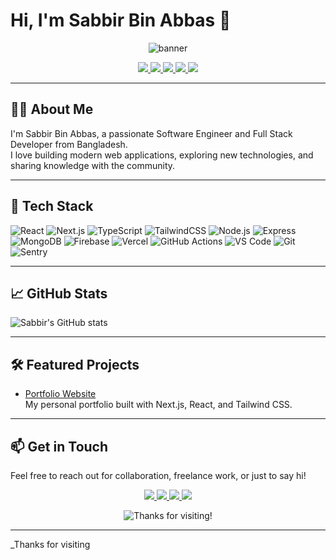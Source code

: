 # Hi, I'm Sabbir Bin Abbas 👋

<p align="center">
  <img src="https://capsule-render.vercel.app/api?type=waving&color=0:6e40c9,100:ff8c00&height=180&section=header&text=Sabbir%20Bin%20Abbas&fontSize=40&fontAlignY=35&desc=Full%20Stack%20Developer%20%7C%20Open%20Source%20Enthusiast&descAlignY=55&descAlign=62" alt="banner"/>
</p>

<p align="center">
  <a href="https://github.com/Sabbirba10" rel="nofollow">
    <img src="https://img.shields.io/badge/GitHub-181717?style=for-the-badge&logo=github&logoColor=white"/>
  </a>
  <a href="https://linkedin.com/in/sabbirba10" rel="nofollow">
    <img src="https://img.shields.io/badge/LinkedIn-0A66C2?style=for-the-badge&logo=linkedin&logoColor=white"/>
  </a>
  <a href="https://t.me/sabbirba10" rel="nofollow">
    <img src="https://img.shields.io/badge/Telegram-229ED9?style=for-the-badge&logo=telegram&logoColor=white"/>
  </a>
  <a href="https://instagram.com/sabbir_bin_abbas" rel="nofollow">
    <img src="https://img.shields.io/badge/Instagram-E4405F?style=for-the-badge&logo=instagram&logoColor=white"/>
  </a>
  <a href="mailto:sabbirba10@gmail.com" rel="nofollow">
    <img src="https://img.shields.io/badge/Email-D14836?style=for-the-badge&logo=gmail&logoColor=white"/>
  </a>
</p>

---

## 👨‍💻 About Me

I'm Sabbir Bin Abbas, a passionate Software Engineer and Full Stack Developer from Bangladesh.  
I love building modern web applications, exploring new technologies, and sharing knowledge with the community.

---

## 🚀 Tech Stack

![React](https://img.shields.io/badge/React-20232A?style=for-the-badge&logo=react&logoColor=61DAFB)
![Next.js](https://img.shields.io/badge/Next.js-000?style=for-the-badge&logo=nextdotjs&logoColor=white)
![TypeScript](https://img.shields.io/badge/TypeScript-007ACC?style=for-the-badge&logo=typescript&logoColor=white)
![TailwindCSS](https://img.shields.io/badge/TailwindCSS-38B2AC?style=for-the-badge&logo=tailwind-css&logoColor=white)
![Node.js](https://img.shields.io/badge/Node.js-339933?style=for-the-badge&logo=nodedotjs&logoColor=white)
![Express](https://img.shields.io/badge/Express-000?style=for-the-badge&logo=express&logoColor=white)
![MongoDB](https://img.shields.io/badge/MongoDB-4EA94B?style=for-the-badge&logo=mongodb&logoColor=white)
![Firebase](https://img.shields.io/badge/Firebase-FFCA28?style=for-the-badge&logo=firebase&logoColor=white)
![Vercel](https://img.shields.io/badge/Vercel-000?style=for-the-badge&logo=vercel&logoColor=white)
![GitHub Actions](https://img.shields.io/badge/GitHub%20Actions-2088FF?style=for-the-badge&logo=github-actions&logoColor=white)
![VS Code](https://img.shields.io/badge/VS%20Code-007ACC?style=for-the-badge&logo=visual-studio-code&logoColor=white)
![Git](https://img.shields.io/badge/Git-F05032?style=for-the-badge&logo=git&logoColor=white)
![Sentry](https://img.shields.io/badge/Sentry-362D59?style=for-the-badge&logo=sentry&logoColor=white)

---

## 📈 GitHub Stats

![Sabbir's GitHub stats](https://github-readme-stats.vercel.app/api?username=Sabbirba10&show_icons=true&theme=radical)

---

## 🛠️ Featured Projects

- [Portfolio Website](https://sabbirbinabbas.web.app)  
  My personal portfolio built with Next.js, React, and Tailwind CSS.

---

## 📫 Get in Touch

Feel free to reach out for collaboration, freelance work, or just to say hi!

<p align="center">
  <a href="mailto:sabbirba10@gmail.com" rel="nofollow">
    <img src="https://img.shields.io/badge/Email-D14836?style=for-the-badge&logo=gmail&logoColor=white"/>
  </a>
  <a href="https://linkedin.com/in/sabbirba10" rel="nofollow">
    <img src="https://img.shields.io/badge/LinkedIn-0A66C2?style=for-the-badge&logo=linkedin&logoColor=white"/>
  </a>
  <a href="https://t.me/sabbirba10" rel="nofollow">
    <img src="https://img.shields.io/badge/Telegram-229ED9?style=for-the-badge&logo=telegram&logoColor=white"/>
  </a>
  <a href="https://twitter.com/sabbirba10" rel="nofollow">
    <img src="https://img.shields.io/badge/Twitter-1DA1F2?style=for-the-badge&logo=twitter&logoColor=white"/>
  </a>
</p>

<p align="center">
  <img src="https://readme-typing-svg.demolab.com?font=Fira+Code&weight=700&size=22&pause=1000&color=FF8C00&center=true&vCenter=true&width=435&lines=Thanks+for+visiting+my+profile!;Happy+Coding+%F0%9F%92%BB" alt="Thanks for visiting!" />
</p>

---

\_Thanks for visiting
